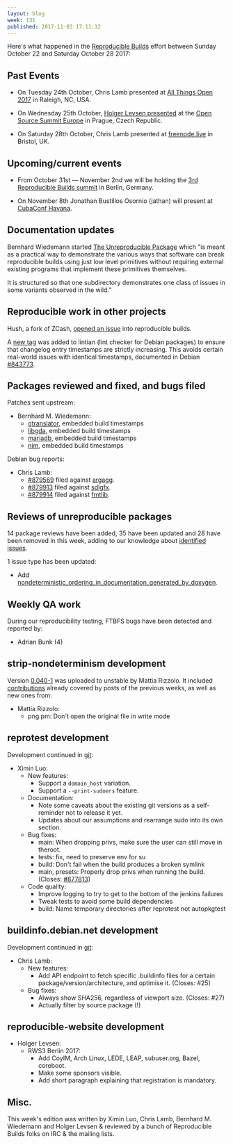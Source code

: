 ```yaml
---
layout: blog
week: 131
published: 2017-11-03 17:11:12
---
```


Here's what happened in the [Reproducible
Builds](https://reproducible-builds.org) effort between Sunday October 22 and
Saturday October 28 2017:

Past Events
-----------

- On Tuesday 24th October, Chris Lamb presented at [All Things Open 2017](https://allthingsopen.org) in Raleigh, NC, USA.

- On Wednesday 25th October, [Holger Levsen
  presented](https://osseu17.sched.com/event/BxJs/reproducible-builds-we-made-lots-of-progress-in-many-places-but-were-still-far-from-our-goals-of-changing-the-software-world-holger-levsen)
  at the [Open Source Summit Europe](https://osseu17.sched.com) in Prague,
  Czech Republic.

- On Saturday 28th October, Chris Lamb presented at
  [freenode.live](https://freenode.live) in Bristol, UK.


Upcoming/current events
-----------------------

- From October 31st &mdash; November 2nd we will be holding the
  [3rd Reproducible Builds summit](https://reproducible-builds.org/events/berlin2017/)
  in Berlin, Germany.

- On November 8th Jonathan Bustillos Osornio (jathan) will present at [CubaConf
  Havana](http://www.cubaconf.org/).


Documentation updates
---------------------

Bernhard Wiedemann started [The Unreproducible
Package](https://github.com/bmwiedemann/theunreproduciblepackage) which "is
meant as a practical way to demonstrate the various ways that software can
break reproducible builds using just low level primitives without requiring
external existing programs that implement these primitives themselves.

It is structured so that one subdirectory demonstrates one class of issues in
some variants observed in the wild."


Reproducible work in other projects
-----------------------------------

Hush, a fork of ZCash, [opened an issue](https://github.com/MyHush/hush/issues/60)
into reproducible builds.

A [new
tag](https://lintian.debian.org/tags/latest-changelog-entry-without-new-date.html)
was added to lintian (lint checker for Debian packages) to ensure that
changelog entry timestamps are strictly increasing. This avoids certain
real-world issues with identical timestamps, documented in Debian [#843773](https://bugs.debian.org/843773).


Packages reviewed and fixed, and bugs filed
-------------------------------------------

Patches sent upstream:

* Bernhard M. Wiedemann:
  * [gtranslator](https://bugzilla.gnome.org/show_bug.cgi?id=789380), embedded
    build timestamps
  * [libgda](https://bugzilla.gnome.org/show_bug.cgi?id=789382), embedded build
    timestamps
  * [mariadb](https://github.com/MariaDB/server/pull/472), embedded build
    timestamps
  * [nim](https://github.com/nim-lang/Nim/pull/6581), embedded build timestamps

Debian bug reports:

* Chris Lamb:
    * [#879569](https://bugs.debian.org/879569) filed against [argagg](https://tracker.debian.org/pkg/argagg).
    * [#879913](https://bugs.debian.org/879913) filed against [sdlgfx](https://tracker.debian.org/pkg/sdlgfx).
    * [#879914](https://bugs.debian.org/879914) filed against [fmtlib](https://tracker.debian.org/pkg/fmtlib).


Reviews of unreproducible packages
----------------------------------

14 package reviews have been added, 35 have been updated and 28 have been
removed in this week, adding to our knowledge about [identified
issues](https://tests.reproducible-builds.org/debian/index_issues.html).

1 issue type has been updated:

 - Add [nondeterministic_ordering_in_documentation_generated_by_doxygen](https://tests.reproducible-builds.org/issues/unstable/nondeterministic_ordering_in_documentation_generated_by_doxygen_issue.html).


Weekly QA work
--------------

During our reproducibility testing, FTBFS bugs have been detected and reported
by:

 - Adrian Bunk (4)


strip-nondeterminism development
--------------------------------

Version [0.040-1](https://tracker.debian.org/news/882433) was uploaded to unstable by Mattia Rizzolo.
It included [contributions](https://salsa.debian.org/reproducible-builds/strip-nondeterminism/commits/debian/0.040-1)
already covered by posts of the previous weeks, as well as new ones from:

- Mattia Rizzolo:
    - png.pm: Don't open the original file in write mode


reprotest development
---------------------

Development continued in [git](https://salsa.debian.org/reproducible-builds/reprotest.git/log/):

- Ximin Luo:
  - New features:
    - Support a `domain_host` variation.
    - Support a `--print-sudoers` feature.
  - Documentation:
    - Note some caveats about the existing git versions as a self-reminder
      not to release it yet.
    - Updates about our assumptions and rearrange sudo into its own section.
  - Bug fixes:
    - main: When dropping privs, make sure the user can still move in theroot.
    - tests: fix, need to preserve env for su
    - build: Don't fail when the build produces a broken symlink
    - main, presets: Properly drop privs when running the build. (Closes: [#877813](https://bugs.debian.org/877813))
  - Code quality:
    - Improve logging to try to get to the bottom of the jenkins failures
    - Tweak tests to avoid some build dependencies
    - build: Name temporary directories after reprotest not autopkgtest


buildinfo.debian.net development
--------------------------------

Development continued in [git](https://salsa.debian.org/reproducible-builds/buildinfo.debian.net.git/log/):

- Chris Lamb:
  - New features:
    - Add API endpoint to fetch specific .buildinfo files for a certain
      package/version/architecture, and optimise it. (Closes: #25)
  - Bug fixes:
    - Always show SHA256, regardless of viewport size. (Closes: #27)
    - Actually filter by source package (!)


reproducible-website development
--------------------------------

- Holger Levsen:
  - RWS3 Berlin 2017:
    - Add CoyIM, Arch Linux, LEDE, LEAP, subuser.org, Bazel, coreboot.
    - Make some sponsors visible.
    - Add short paragraph explaining that registration is mandatory.


Misc.
-----

This week's edition was written by Ximin Luo, Chris Lamb, Bernhard M. Wiedemann
and Holger Levsen & reviewed by a bunch of Reproducible Builds folks on IRC &
the mailing lists.
